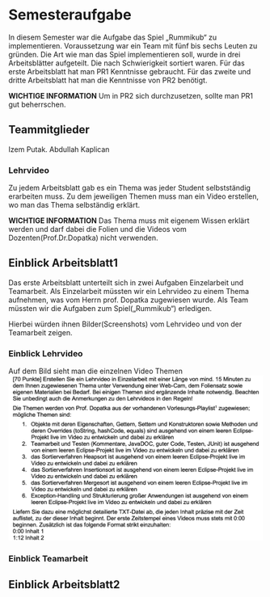 # Semesteraufgabe 
In diesem Semester war die Aufgabe das Spiel „Rummikub“ zu implementieren. 
Voraussetzung war ein Team mit fünf bis sechs Leuten zu gründen.
Die Art wie man das Spiel implementieren soll, wurde in drei Arbeitsblätter aufgeteilt.
Die nach Schwierigkeit sortiert waren.
Für das erste Arbeitsblatt hat man PR1 Kenntnisse gebraucht.
Für das zweite und dritte Arbeitsblatt hat man die Kenntnisse von PR2 benötigt.

**WICHTIGE INFORMATION**
Um in PR2 sich durchzusetzen, sollte man PR1 gut beherrschen.

## Teammitglieder 
Izem Putak. 
Abdullah Kaplican 

### Lehrvideo 
Zu jedem Arbeitsblatt gab es ein Thema was jeder Student selbstständig erarbeiten muss.
Zu dem jeweiligen Themen muss man ein Video erstellen, wo man das Thema selbständig erklärt.

__WICHTIGE INFORMATION__
Das Thema muss mit eigenem  Wissen erklärt werden und darf dabei die Folien und die Videos vom Dozenten(Prof.Dr.Dopatka) nicht verwenden. 


## Einblick Arbeitsblatt1
Das erste Arbeitsblatt unterteilt sich in zwei Aufgaben Einzelarbeit und Teamarbeit.
Als Einzelarbeit müssten wir ein Lehrvideo zu einem Thema aufnehmen, was vom Herrn prof. Dopatka zugewiesen wurde.
Als Team müssten wir die Aufgaben zum Spiel(„Rummikub“) erledigen.

Hierbei würden ihnen Bilder(Screenshots) vom Lehrvideo und von der Teamarbeit zeigen.

### Einblick Lehrvideo
Auf dem Bild sieht man die einzelnen Video Themen ![Alt-Text](/Videothemen.png)

### Einblick Teamarbeit



## Einblick Arbeitsblatt2
